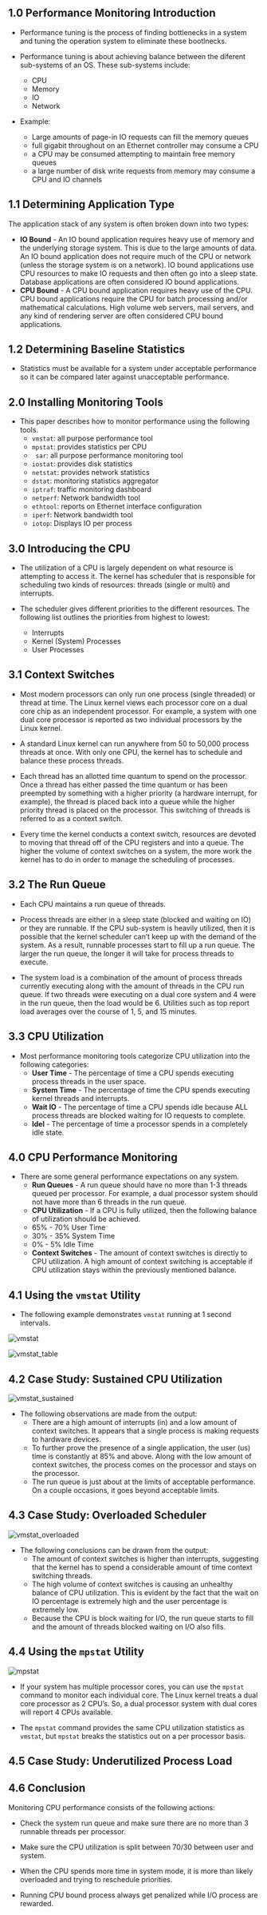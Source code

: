 ## 1.0 Performance Monitoring Introduction

* Performance tuning is the process of finding bottlenecks in a system and tuning the operation system to eliminate these bootlnecks.

* Performance tuning is about achieving balance between the diferent sub-systems of an OS. These sub-systems include:
  - CPU
  - Memory
  - IO
  - Network

* Example:
  - Large amounts of page-in IO requests can fill the memory queues
  - full gigabit throughout on an Ethernet controller may consume a CPU
  - a CPU may be consumed attempting to maintain free memory queues
  - a large number of disk write requests from memory may consume a CPU and IO channels

## 1.1 Determining Application Type

The application stack of any system is often broken down into two types:
  - __IO Bound__ - An IO bound application requires heavy use of memory and the underlying storage system. This is due to the large amounts of data. An IO bound application does not require much of the CPU or network (unless the storage system is on a network). IO bound applications use CPU resources to make IO requests and then often go into a sleep state. Database applications are often considered IO bound applications.
  - __CPU Bound__ - A CPU bound application requires heavy use of the CPU. CPU bound applications require the CPU for batch processing and/or mathematical calculations. High volume web servers, mail servers, and any kind of rendering server are often considered CPU bound applications.

## 1.2 Determining Baseline Statistics

  * Statistics must be available for a system under acceptable performance so it can be compared later against unacceptable performance.

## 2.0 Installing Monitoring Tools

* This paper describes how to monitor performance using the following tools.
  - `vmstat`: all purpose performance tool
  - `mpstat`: provides statistics per CPU
  - ` sar`: all purpose performance monitoring tool
  - `iostat`: provides disk statistics
  - `netstat`: provides network statistics
  - `dstat`: monitoring statistics aggregator
  - `iptraf`: traffic monitoring dashboard
  - `netperf`: Network bandwidth tool
  - `ethtool`: reports on Ethernet interface configuration
  - `iperf`: Network bandwidth tool
  - `iotop`: Displays IO per process

## 3.0 Introducing the CPU

* The utilization of a CPU is largely dependent on what resource is attempting to access it. The kernel has scheduler that is responsible for scheduling two kinds of resources: threads (single or multi) and interrupts.

* The scheduler gives different priorities to the different resources. The following list outlines the priorities from highest to lowest:
  - Interrupts
  - Kernel (System) Processes
  - User Processes

## 3.1 Context Switches

* Most modern processors can only run one process (single threaded) or thread at time. The Linux kernel views each processor core on a dual core chip as an independent processor. For example, a system with one dual core processor is reported as two individual processors by the Linux kernel.

* A standard Linux kernel can run anywhere from 50 to 50,000 process threads at once. With only one CPU, the kernel has to schedule and balance these process threads.

* Each thread has an allotted time quantum to spend on the processor. Once a thread has either passed the time quantum or has been preempted by something with a higher priority (a hardware interrupt, for example), the thread is placed back into a queue while the higher priority thread is placed on the processor. This switching of threads is referred to as a context switch.

* Every time the kernel conducts a context switch, resources are devoted to moving that thread off of the CPU registers and into a queue. The higher the volume of context switches on a system, the more work the kernel has to do in order to manage the scheduling of processes.

## 3.2 The Run Queue

* Each CPU maintains a run queue of threads.

* Process threads are either in a sleep state (blocked and waiting on IO) or they are runnable. If the CPU sub-system is heavily utilized, then it is possible that the kernel scheduler can’t keep up with the demand of the system. As a result, runnable processes start to fill up a run queue. The larger the run queue, the longer it will take for process threads to execute.

* The system load is a combination of the amount of process threads currently executing along with the amount of threads in the CPU run queue. If two threads were executing on a dual core system and 4 were in the run queue, then the load would be 6. Utilities such as top report load averages over the course of 1, 5, and 15 minutes.

## 3.3 CPU Utilization

* Most performance monitoring tools categorize CPU utilization into the following categories:
  - __User Time__ - The percentage of time a CPU spends executing process threads in the user space.
  - __System Time__ - The percentage of time the CPU spends executing kernel threads and interrupts.
  - __Wait IO__ - The percentage of time a CPU spends idle because ALL process threads are blocked waiting for IO requests to complete.
  - __Idel__ - The percentage of time a processor spends in a completely idle state.

## 4.0 CPU Performance Monitoring

* There are some general performance expectations on any system.
  - __Run Queues__ - A run queue should have no more than 1-3 threads queued per processor. For example, a dual processor system should not have more than 6 threads in the run queue.
  - __CPU Utilization__ - If a CPU is fully utilized, then the following balance of utilization should be achieved.
  - 65% - 70% User Time
  - 30% - 35% System Time
  - 0% - 5% Idle Time
  - __Context Switches__ - The amount of context switches is directly to CPU utilization. A high amount of context switching is acceptable if CPU utilization stays within the previously mentioned balance.

## 4.1 Using the `vmstat` Utility

* The following example demonstrates `vmstat` running at 1 second intervals.

![vmstat](https://raw.githubusercontent.com/larrylv/hammer/master/linux/linux-system-and-performance-monitoring/images/vmstat.png)

![vmstat_table](https://raw.githubusercontent.com/larrylv/hammer/master/linux/linux-system-and-performance-monitoring/images/vmstat_table.png)

## 4.2 Case Study: Sustained CPU Utilization

![vmstat_sustained](https://raw.githubusercontent.com/larrylv/hammer/master/linux/linux-system-and-performance-monitoring/images/vmstat_sustained.png)

* The following observations are made from the output:
  - There are a high amount of interrupts (in) and a low amount of context switches. It appears that a single process is making requests to hardware devices.
  - To further prove the presence of a single application, the user (us) time is constantly at 85% and above. Along with the low amount of context switches, the process comes on the processor and stays on the processor.
  - The run queue is just about at the limits of acceptable performance. On a couple occasions, it goes beyond acceptable limits.

## 4.3 Case Study: Overloaded Scheduler

![vmstat_overloaded](https://raw.githubusercontent.com/larrylv/hammer/master/linux/linux-system-and-performance-monitoring/images/vmstat_overloaded.png)

* The following conclusions can be drawn from the output:
  - The amount of context switches is higher than interrupts, suggesting that the kernel has to spend a considerable amount of time context switching threads.
  - The high volume of context switches is causing an unhealthy balance of CPU utilization. This is evident by the fact that the wait on IO percentage is extremely high and the user percentage is extremely low.
  - Because the CPU is block waiting for I/O, the run queue starts to fill and the amount of threads blocked waiting on I/O also fills.

## 4.4 Using the `mpstat` Utility

![mpstat](https://raw.githubusercontent.com/larrylv/hammer/master/linux/linux-system-and-performance-monitoring/images/mpstat.png)

* If your system has multiple processor cores, you can use the `mpstat` command to monitor each individual core. The Linux kernel treats a dual core processor as 2 CPU’s. So, a dual processor system with dual cores will report 4 CPUs available.

* The `mpstat` command provides the same CPU utilization statistics as `vmstat`, but `mpstat` breaks the statistics out on a per processor basis.

## 4.5 Case Study: Underutilized Process Load

## 4.6 Conclusion

Monitoring CPU performance consists of the following actions:

* Check the system run queue and make sure there are no more than 3 runnable threads per processor.

* Make sure the CPU utilization is split between 70/30 between user and system.

* When the CPU spends more time in system mode, it is more than likely overloaded and trying to reschedule priorities.

* Running CPU bound process always get penalized while I/O process are rewarded.
